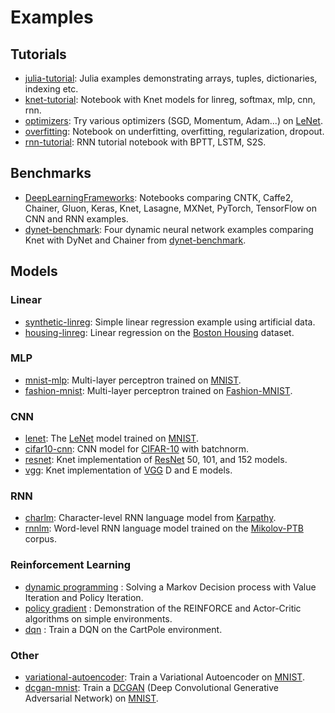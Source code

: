 # Examples

## Tutorials
- [julia-tutorial](julia-tutorial): Julia examples demonstrating arrays, tuples, dictionaries, indexing etc.
- [knet-tutorial](knet-tutorial): Notebook with Knet models for linreg, softmax, mlp, cnn, rnn.
- [optimizers](optimizers): Try various optimizers (SGD, Momentum, Adam...) on [LeNet].
- [overfitting](overfitting): Notebook on underfitting, overfitting, regularization, dropout.
- [rnn-tutorial](rnn-tutorial): RNN tutorial notebook with BPTT, LSTM, S2S.

## Benchmarks
- [DeepLearningFrameworks](DeepLearningFrameworks): Notebooks comparing CNTK, Caffe2, Chainer, Gluon, Keras, Knet, Lasagne, MXNet, PyTorch, TensorFlow on CNN and RNN examples.
- [dynet-benchmark](dynet-benchmark): Four dynamic neural network examples comparing Knet with DyNet and Chainer from [dynet-benchmark](https://github.com/neulab/dynet-benchmark).

## Models

### Linear
- [synthetic-linreg](synthetic-linreg): Simple linear regression example using artificial data.
- [housing-linreg](housing-linreg): Linear regression on the [Boston Housing] dataset.

### MLP
- [mnist-mlp](mnist-mlp): Multi-layer perceptron trained on [MNIST].
- [fashion-mnist](fashion-mnist): Multi-layer perceptron trained on [Fashion-MNIST].

### CNN
- [lenet](lenet): The [LeNet] model trained on [MNIST].
- [cifar10-cnn](cifar10-cnn): CNN model for [CIFAR-10] with batchnorm.
- [resnet](resnet): Knet implementation of [ResNet] 50, 101, and 152 models.
- [vgg](vgg): Knet implementation of [VGG] D and E models.

### RNN
- [charlm](charlm): Character-level RNN language model from [Karpathy].
- [rnnlm](rnnlm): Word-level RNN language model trained on the [Mikolov-PTB] corpus.

### Reinforcement Learning
- [dynamic programming](reinforcement-learning/dp) : Solving a Markov Decision process with Value Iteration and Policy Iteration.
- [policy gradient](reinforcement-learning/pg) : Demonstration of the REINFORCE and Actor-Critic algorithms on simple environments.
- [dqn](reinforcement-learning/dqn) : Train a DQN on the CartPole environment.

### Other
- [variational-autoencoder](variational-autoencoder): Train a Variational Autoencoder on [MNIST].
- [dcgan-mnist](dcgan-mnist): Train a [DCGAN](https://arxiv.org/abs/1511.06434) (Deep Convolutional Generative Adversarial Network) on [MNIST].


[MNIST]: http://yann.lecun.com/exdb/mnist
[LeNet]: http://yann.lecun.com/exdb/lenet
[Boston Housing]: https://archive.ics.uci.edu/ml/machine-learning-databases/housing
[CIFAR-10]: http://www.cs.toronto.edu/~kriz/cifar.html
[IMDB]: http://ai.stanford.edu/~amaas/data/sentiment
[Shakespeare]: http://www.gutenberg.org/ebooks/100
[Mikolov-PTB]: http://www.fit.vutbr.cz/~imikolov/rnnlm
[Fashion-MNIST]: https://github.com/zalandoresearch/fashion-mnist
[Karpathy]: http://karpathy.github.io/2015/05/21/rnn-effectiveness
[ResNet]: https://github.com/KaimingHe/deep-residual-networks
[VGG]: http://www.robots.ox.ac.uk/~vgg/research/very_deep
